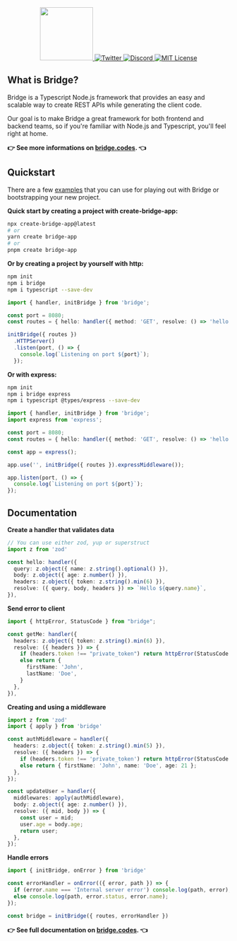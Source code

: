 <div align="center">
  <a href="https://bridge.codes">
    <img src="https://pbs.twimg.com/profile_images/1603953549037080576/pXOaHTde_400x400.png" height="120" />
  </a>

 <a href="https://twitter.com/bridge_codes">
    <img alt="Twitter" src="https://img.shields.io/twitter/url.svg?label=%40bridge_codes&style=social&url=https%3A%2F%2Ftwitter.com%2Falexdotjs" />
  </a>
  <a href="https://discord.gg/ZCw645JV"> 
    <img alt="Discord" src="https://img.shields.io/discord/1050622016673288282?color=7389D8&label&logo=discord&logoColor=ffffff" />
  </a>
  <a href="https://github.com/trpc/trpc/blob/main/LICENSE">
    <img alt="MIT License" src="https://img.shields.io/github/license/trpc/trpc" />
  </a>
</div>

## What is Bridge?

Bridge is a Typescript Node.js framework that provides an easy and scalable way to create REST APIs while generating the client code.

Our goal is to make Bridge a great framework for both frontend and backend teams, so if you're familiar with Node.js and Typescript, you'll feel right at home.

**👉 See more informations on [bridge.codes](https://bridge.code). 👈**

## Quickstart

There are a few [examples](https://github.com/bridge-codes/bridge/tree/main/examples) that you can use for playing out with Bridge or bootstrapping your new project. 

**Quick start by creating a project with create-bridge-app:**

```bash
npx create-bridge-app@latest
# or
yarn create bridge-app
# or
pnpm create bridge-app
```

**Or by creating a project by yourself with http:**

```bash
npm init
npm i bridge
npm i typescript --save-dev 
```

```typescript
import { handler, initBridge } from 'bridge';

const port = 8080;
const routes = { hello: handler({ method: 'GET', resolve: () => 'hello' }) };

initBridge({ routes })
  .HTTPServer()
  .listen(port, () => {
    console.log(`Listening on port ${port}`);
  });
```

**Or with express:**

```bash
npm init
npm i bridge express
npm i typescript @types/express --save-dev 
```

```typescript
import { handler, initBridge } from 'bridge';
import express from 'express';

const port = 8080;
const routes = { hello: handler({ method: 'GET', resolve: () => 'hello' }) };

const app = express();

app.use('', initBridge({ routes }).expressMiddleware());

app.listen(port, () => {
  console.log(`Listening on port ${port}`);
});
```

## Documentation

**Create a handler that validates data**

```typescript
// You can use either zod, yup or superstruct
import z from 'zod'

const hello: handler({
  query: z.object({ name: z.string().optional() }),
  body: z.object({ age: z.number() }),
  headers: z.object({ token: z.string().min(6) }),
  resolve: ({ query, body, headers }) => `Hello ${query.name}`,
}),
```

**Send error to client**

```typescript
import { httpError, StatusCode } from "bridge";

const getMe: handler({
  headers: z.object({ token: z.string().min(6) }),
  resolve: ({ headers }) => {
    if (headers.token !== "private_token") return httpError(StatusCode.UNAUTHORIZED, 'Wrong token');
    else return {
      firstName: 'John',
      lastName: 'Doe',
    }
  },
}),
```

**Creating and using a middleware**

```typescript
import z from 'zod'
import { apply } from 'bridge'

const authMiddleware = handler({
  headers: z.object({ token: z.string().min(5) }),
  resolve: ({ headers }) => {
    if (headers.token !== 'private_token') return httpError(StatusCode.UNAUTHORIZED, 'Wrong token');
    else return { firstName: 'John', name: 'Doe', age: 21 };
  },
});

const updateUser = handler({
  middlewares: apply(authMiddleware),
  body: z.object({ age: z.number() }),
  resolve: ({ mid, body }) => {
    const user = mid;
    user.age = body.age;
    return user;
  },
});
```

**Handle errors**

```typescript
import { initBridge, onError } from 'bridge'

const errorHandler = onError(({ error, path }) => {
  if (error.name === 'Internal server error') console.log(path, error); // Send to bug reporting
  else console.log(path, error.status, error.name);
});

const bridge = initBridge({ routes, errorHandler })
```

**👉 See full documentation on [bridge.codes](https://bridge.codes/documentation). 👈**



